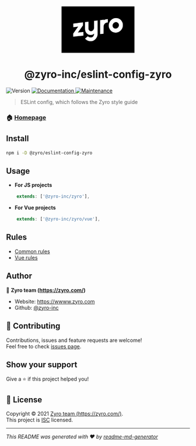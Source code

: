 <p align="center"><a href="https://zyro.com" rel="nofollow"><img src="https://raw.githubusercontent.com/zyro-inc/public-assets/master/Logo/JPG/Zyro%20Logo%20White.jpg" alt="Zyro logo" style="max-width:100%;" width="200"></a></p>
<h1 align="center"><b>@zyro-inc/eslint-config-zyro</b></h1>
<p>
  <img alt="Version" src="https://img.shields.io/badge/version-1.0.0-blue.svg?cacheSeconds=2592000" />
  <a href="https://github.com/zyro-inc/eslint-config-zyro#readme" target="_blank">
    <img alt="Documentation" src="https://img.shields.io/badge/documentation-yes-brightgreen.svg" />
  </a>
  <a href="https://github.com/zyro-inc/eslint-config-zyro/graphs/commit-activity" target="_blank">
    <img alt="Maintenance" src="https://img.shields.io/badge/Maintained%3F-yes-green.svg" />
  </a>
</p>

> ESLint config, which follows the Zyro style guide

### 🏠 [Homepage](https://github.com/zyro-inc/eslint-config-zyro#readme)

## Install

```sh
npm i -D @zyro/eslint-config-zyro
```

## Usage
- **For JS projects**
```js
	extends: ['@zyro-inc/zyro'],
```

- **For Vue projects**
```js
	extends: ['@zyro-inc/zyro/vue'],
```

## Rules
- [Common rules](https://github.com/zyro-inc/eslint-config-zyro/blob/master/eslint-config-zyro.js)
- [Vue rules](https://github.com/zyro-inc/eslint-config-zyro/blob/master/vue.js)

## Author

👤 **Zyro team (https://zyro.com/)**

* Website: https://wwww.zyro.com
* Github: [@zyro-inc](https://github.com/zyro-inc)

## 🤝 Contributing

Contributions, issues and feature requests are welcome!<br />Feel free to check [issues page](https://github.com/zyro-inc/eslint-config-zyro/issues).

## Show your support

Give a ⭐️  if this project helped you!

## 📝 License

Copyright © 2021 [Zyro team (https://zyro.com/)](https://github.com/zyro-inc).<br />
This project is [ISC](https://en.wikipedia.org/wiki/ISC_license) licensed.

***
_This README was generated with ❤️ by [readme-md-generator](https://github.com/kefranabg/readme-md-generator)_
